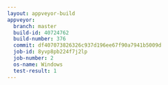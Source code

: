 ```yaml
---
layout: appveyor-build
appveyor:
  branch: master
  build-id: 40724762
  build-number: 376
  commit: df407073826326c937d196ee67f90a7941b5009d
  job-id: 8yvp8pb224f7j2lp
  job-number: 2
  os-name: Windows
  test-result: 1
---
```

